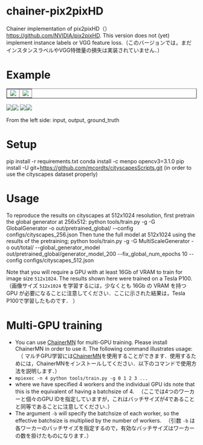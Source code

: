 # chainer-pix2pixHD
Chainer implementation of pix2pixHD（）
https://github.com/NVIDIA/pix2pixHD. 
This version does not (yet) implement instance labels or VGG feature loss.（このバージョンでは，まだインスタンスラベルやVGG特徴量の損失は実装されていません．）

# Example
<table border="1" cellspacing="0" cellpadding="1">
<tr>
<td><img src="https://github.com/rcalland/chainer-pix2pixHD/blob/master/images/37_lbl.png"></td>
<td><img src="https://github.com/rcalland/chainer-pix2pixHD/blob/master/images/440_lbl.png"></td>
</tr>
</table>

 <img src="https://github.com/rcalland/chainer-pix2pixHD/blob/master/images/37_gen.png?raw=true"><img src="https://github.com/rcalland/chainer-pix2pixHD/blob/master/images/440_gen.png?raw=true">
 <img src="https://github.com/rcalland/chainer-pix2pixHD/blob/master/images/37_img.png?raw=true"><img src="https://github.com/rcalland/chainer-pix2pixHD/blob/master/images/440_img.png?raw=true">


From the left side: input, output, ground_truth
 
# Setup
pip install -r requirements.txt
conda install -c menpo opencv3=3.1.0
pip install -U git+https://github.com/mcordts/cityscapesScripts.git (in order to use the cityscapes dataset properly)
# Usage
To reproduce the results on cityscapes at 512x1024 resolution, first pretrain the global generator at 256x512:
python tools/train.py -g <gpu> -G GlobalGenerator -o out/pretrained_global/ --config configs/cityscapes_256.json
Then tune the full model at 512x1024 using the results of the pretraining;
python tools/train.py -g <gpu> -G MultiScaleGenerator -o out/total/ --global_generator_model out/pretrained_global/generator_model_200 --fix_global_num_epochs 10 --config configs/cityscapes_512.json
 
Note that you will require a GPU with at least 16Gb of VRAM to train for image size `512x1024`. The results shown here were trained on a Tesla P100.  （画像サイズ `512x1024` を学習するには，少なくとも 16Gb の VRAM を持つ GPU が必要になることに注意してください．ここに示された結果は，Tesla P100で学習したものです． ）

# Multi-GPU training
* You can use [ChainerMN](https://github.com/chainer/chainermn) for multi-GPU training. Please install ChainerMN in order to use it. The following command illustrates usage:
　（ マルチGPU学習には[ChainerMN](https://github.com/chainer/chainermn)を使用することができます．使用するためには，ChainerMNをインストールしてください．以下のコマンドで使用方法を説明します．）
* `mpiexec -n 4 python tools/train.py -g 0 1 2 3 ...`
* where we have specified 4 workers and the individual GPU ids note that this is the equivalent of having a batchsize of 4. 
　（ここでは4つのワーカーと個々のGPU IDを指定していますが，これはバッチサイズが4であることと同等であることに注意してください．）
* The argument `-b` will specify the batchsize of each worker, so the effective batchsize is multiplied by the number of workers.
　（引数 `-b` は各ワーカーのバッチサイズを指定するので，有効なバッチサイズはワーカーの数を掛けたものになります．）
